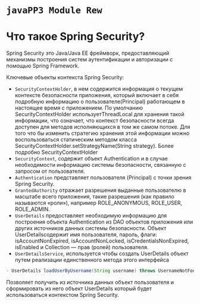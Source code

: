 # ```javaPP3 Module Rew```
# Что такое Spring Security?
Spring Security это Java/Java EE фреймворк, предоставляющий механизмы построения систем аутентификации и авторизации с помощью Spring Framework.

 Ключевые объекты контекста Spring Security:
* `SecurityContextHolder`, в нем содержится информация о текущем контексте безопасности приложения, который включает в себя подробную информацию о пользователе(Principal) работающем в настоящее время с приложением. По умолчанию SecurityContextHolder используетThreadLocal для хранения такой информации, что означает, что контекст безопасности всегда доступен для методов исполняющихся в том же самом потоке. Для того что бы изменить стратегию хранения этой информации можно воспользоваться статическим методом класса SecurityContextHolder.setStrategyName(String strategy). Более подробно SecurityContextHolder
* `SecurityContext`, содержит объект Authentication и в случае необходимости информацию системы безопасности, связанную с запросом от пользователя.
* `Authentication` представляет пользователя (Principal) с точки зрения Spring Security.
* `GrantedAuthority` отражает разрешения выданные пользователю в масштабе всего приложения, такие разрешения (как правило называются «роли»), например ROLE_ANONYMOUS, ROLE_USER, ROLE_ADMIN.
* `UserDetails` предоставляет необходимую информацию для построения объекта Authentication из DAO объектов приложения или других источников данных системы безопасности. Объект UserDetailsсодержит имя пользователя, пароль, флаги: isAccountNonExpired, isAccountNonLocked, isCredentialsNonExpired, isEnabled и Collection — прав (ролей) пользователя.
* `UserDetailsService`, используется чтобы создать UserDetails объект путем реализации единственного метода этого интерфейса   
```java 
- UserDetails loadUserByUsername(String username) throws UsernameNotFoundException;
```
Позволяет получить из источника данных объект пользователя и сформировать из него объект UserDetails который будет использоваться контекстом Spring Security.

